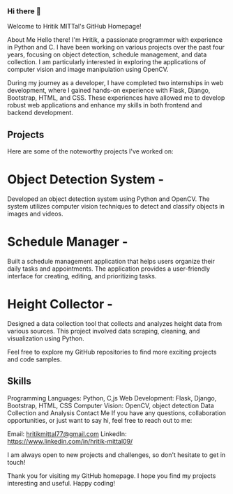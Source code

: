 ### Hi there 👋

<!--
**hritikmittal09/Hritikmittal09** is a ✨ _special_ ✨ repository because its `README.md` (this file) appears on your GitHub profile.

Here are some ideas to get you started:

- 🔭 I’m currently working on ...
- 🌱 I’m currently learning ...
- 👯 I’m looking to collaborate on ...
- 🤔 I’m looking for help with ...
- 💬 Ask me about ...
- 📫 How to reach me: ...
- 😄 Pronouns: ...
- ⚡ Fun fact: ...
-->Welcome to Hritik MITTal's GitHub Homepage!
About Me
Hello there! I'm Hritik, a passionate programmer with experience in Python and C. I have been working on various projects over the past four years, focusing on object detection, schedule management, and data collection. I am particularly interested in exploring the applications of computer vision and image manipulation using OpenCV.

During my journey as a developer, I have completed two internships in web development, where I gained hands-on experience with Flask, Django, Bootstrap, HTML, and CSS. These experiences have allowed me to develop robust web applications and enhance my skills in both frontend and backend development.

## Projects
Here are some of the noteworthy projects I've worked on:

# Object Detection System - 
Developed an object detection system using Python and OpenCV. The system utilizes computer vision techniques to detect and classify objects in images and videos.

# Schedule Manager -
Built a schedule management application that helps users organize their daily tasks and appointments. The application provides a user-friendly interface for creating, editing, and prioritizing tasks.

# Height Collector - 
Designed a data collection tool that collects and analyzes height data from various sources. This project involved data scraping, cleaning, and visualization using Python.

Feel free to explore my GitHub repositories to find more exciting projects and code samples.

 ## Skills
Programming Languages: Python, C,js
Web Development: Flask, Django, Bootstrap, HTML, CSS
Computer Vision: OpenCV, object detection
Data Collection and Analysis
Contact Me
If you have any questions, collaboration opportunities, or just want to say hi, feel free to reach out to me:

Email: hritikmittal77@gmail.com
LinkedIn: https://www.linkedin.com/in/hritik-mittal09/

I am always open to new projects and challenges, so don't hesitate to get in touch!

Thank you for visiting my GitHub homepage. I hope you find my projects interesting and useful. Happy coding!






